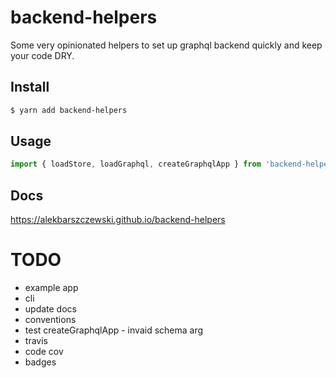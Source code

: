 # backend-helpers

Some very opinionated helpers to set up graphql backend quickly and keep your code DRY.

## Install

```sh
$ yarn add backend-helpers
```

## Usage

```js
import { loadStore, loadGraphql, createGraphqlApp } from 'backend-helpers'
```

## Docs

https://alekbarszczewski.github.io/backend-helpers

# TODO

- example app
- cli
- update docs
- conventions
- test createGraphqlApp - invaid schema arg
- travis
- code cov
- badges
